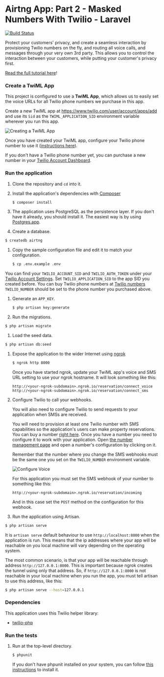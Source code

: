 # Airtng App: Part 2 - Masked Numbers With Twilio - Laravel

[![Build Status](https://travis-ci.org/TwilioDevEd/airtng-laravel.svg?branch=airtng-masked-numbers)](https://travis-ci.org/TwilioDevEd/airtng-laravel)

Protect your customers' privacy, and create a seamless interaction by provisioning Twilio numbers on the fly, and routing all voice calls, and messages through your very own 3rd party. This allows you to control the interaction between your customers, while putting your customer's privacy first.

[Read the full tutorial here](https://www.twilio.com/docs/tutorials/walkthrough/masked-numbers/php/laravel)!

### Create a TwiML App

This project is configured to use a **TwiML App**, which allows us to easily set the voice URLs for all Twilio phone numbers we purchase in this app.

Create a new TwiML app at https://www.twilio.com/user/account/apps/add and use its `Sid` as the `TWIML_APPLICATION_SID` environment variable wherever you run this app.

![Creating a TwiML App](http://howtodocs.s3.amazonaws.com/call-tracking-twiml-app.gif)

Once you have created your TwiML app, configure your Twilio phone number to use it ([instructions here](https://www.twilio.com/help/faq/twilio-client/how-do-i-create-a-twiml-app)).

If you don't have a Twilio phone number yet, you can purchase a new number in your [Twilio Account Dashboard](https://www.twilio.com/user/account/phone-numbers/incoming).

### Run the application

1. Clone the repository and `cd` into it.

1. Install the application's dependencies with [Composer](https://getcomposer.org/)

   ```bash
   $ composer install
   ```

1. The application uses PostgreSQL as the persistence layer. If you
  don't have it already, you should install it. The easiest way is by
  using [Postgres.app](http://postgresapp.com/).

1. Create a database.

  ```bash
  $ createdb airtng
  ```

1. Copy the sample configuration file and edit it to match your configuration.

   ```bash
   $ cp .env.example .env
   ```

  You can find your `TWILIO_ACCOUNT_SID` and `TWILIO_AUTH_TOKEN` under
  your
  [Twilio Account Settings](https://www.twilio.com/user/account/settings).
  Set `TWILIO_APPLICATION_SID` to the app SID you created before.
  You can buy Twilio phone numbers at [Twilio numbers](https://www.twilio.com/user/account/phone-numbers/search)
  `TWILIO_NUMBER` should be set to the phone number you purchased above.

1. Generate an `APP_KEY`.

   ```bash
   $ php artisan key:generate
   ```
1. Run the migrations.

  ```bash
  $ php artisan migrate
  ```

1. Load the seed data.

  ```bash
  $ php artisan db:seed
  ```

1. Expose the application to the wider Internet using [ngrok](https://ngrok.com/)

   ```bash
   $ ngrok http 8000
   ```

   Once you have started ngrok, update your TwiML app's voice and SMS URL
   setting to use your ngrok hostname. It will look something like
   this:

   ```
   http://<your-ngrok-subdomain>.ngrok.io/reservation/connect_voice
   http://<your-ngrok-subdomain>.ngrok.io/reservation/connect_sms
   ```

1. Configure Twilio to call your webhooks.

   You will also need to configure Twilio to send requests to your application
   when SMSs are received.

   You will need to provision at least one Twilio number with SMS capabilities
   so the application's users can make property reservations. You can buy a number [right
   here](https://www.twilio.com/user/account/phone-numbers/search). Once you have
   a number you need to configure it to work with your application. Open
   [the number management page](https://www.twilio.com/user/account/phone-numbers/incoming)
   and open a number's configuration by clicking on it.

   Remember that the number where you change the SMS webhooks must be the same one you set on
   the `TWILIO_NUMBER` environment variable.

   ![Configure Voice](http://howtodocs.s3.amazonaws.com/twilio-number-config-all-med.gif)

   For this application you must set the SMS webhook of your number to
   something like this:

   ```
   http://<your-ngrok-subdomain>.ngrok.io/reservation/incoming
   ```

   And in this case set the `POST` method on the configuration for this webhook.

1. Run the application using Artisan.

  ```bash
  $ php artisan serve
  ```

  It is `artisan serve` default behaviour to use `http://localhost:8000` when
  the application is run. This means that the ip addresses where your app will be
  reachable on you local machine will vary depending on the operating system.

  The most common scenario, is that your app will be reachable through address
  `http://127.0.0.1:8000`. This is important because ngrok creates the
  tunnel using only that address. So, if `http://127.0.0.1:8000` is not reachable
  in your local machine when you run the app, you must tell artisan to use this
  address, like this:

  ```bash
  $ php artisan serve --host=127.0.0.1
  ```

### Dependencies

This application uses this Twilio helper library:
* [twilio-php](https://github.com/twilio/twilio-php)

### Run the tests

1. Run at the top-level directory.

   ```bash
   $ phpunit
   ```

   If you don't have phpunit installed on your system, you can follow [this
   instructions](https://phpunit.de/manual/current/en/installation.html) to
   install it.
